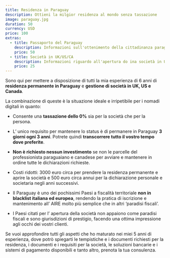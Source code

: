 ```yaml
---
title: Residenza in Paraguay
description: Ottieni la milgior residenza al mondo senza tassazione
image: paraguay.jpg
duration: 50
currency: USD
price: 100
extras:
  - title: Passaporto del Paraguay
    description: Informazioni sull'ottenimento della cittadinanza paraguayana
    price: 50
  - title: Società in UK/US/CA
    description: Informazioni riguardo all'apertura do ina società in UK, US o CA compatibile con la residenza in Paraguay
    price: 25
---
```

Sono qui per mettere a disposizione di tutti la mia esperienza di 6 anni di **residenza permanente in Paraguay** e **gestione di società in UK, US e Canada**.

La combinazione di queste è la situazione ideale e irripetibile per i nomadi digitali in quanto:

- Consente una **tassazione dello 0%** sia per la società che per la persona.

- L’ unico requisito per mantenere lo status è di permanere in Paraguay **3 giorni ogni 3 anni**. Potrete quindi **transcorrere tutto il vostro tempo dove preferite**.

- **Non è richiesto nessun investimento** se non le parcelle del professionista paraguaiano e canadese per avviare e mantenere in ordine tutte le dichiarazioni richieste.

- Costi ridotti: 3000 euro circa per prendere la residenza permanente e aprire la società e 500 euro circa annui per la dichiarazione personale e societaria negli anni successivi.

- Il Paraguay è uno dei pochissimi Paesi a fiscalità territoriale **non in blacklist italiana ed europea**, rendendo la pratica di iscrizione e mantenimento all’ AIRE molto più semplice che in altri ‘paradisi fiscali’.

- I Paesi citati per l’ apertura della società non appaiono come paradisi fiscali e sono giurisdizioni di prestigio, facendo una ottima impressione agli occhi dei vostri clienti.

Se vuoi approfondire tutti gli aspetti che ho maturato nei miei 5 anni di esperienza, dove potrò spiegarti le tempistiche e i documenti richiesti per la residenza, i documenti e i requisiti per la società, le soluzioni bancarie e i sistemi di pagamento disponibili e tanto altro, prenota la tua consulenza.